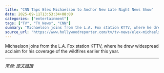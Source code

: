 ```yaml
---
title: "CNN Taps Elex Michaelson to Anchor New Late Night News Show"
date: 2025-09-11T13:53:34+08:00
categories: ["entertainment"]
tags: ["TV", "TV News", "CNN"]
summary: "Michaelson joins from the L.A. Fox station KTTV, where he drew widespread acclaim for his coverage of the wildfires earlier this year."
source_url: "https://www.hollywoodreporter.com/tv/tv-news/elex-michaelson-cnn-new-late-night-news-show-1236368132/"
---
```


Michaelson joins from the L.A. Fox station KTTV, where he drew widespread acclaim for his coverage of the wildfires earlier this year.

---

*来源: [原文链接](https://www.hollywoodreporter.com/tv/tv-news/elex-michaelson-cnn-new-late-night-news-show-1236368132/)*
